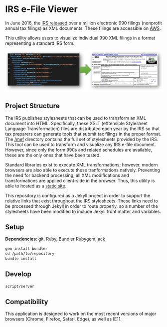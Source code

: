 # IRS e-File Viewer

In June 2016, the [IRS released](https://aws.amazon.com/blogs/publicsector/irs-990-filing-data-now-available-as-an-aws-public-data-set/) over a million electronic 990 filings (nonprofit annual tax filings) as XML documents. These filings are accessible on [AWS](https://aws.amazon.com/public-datasets/irs-990/).

This utility allows users to visualize individual 990 XML filings in a format representing a standard IRS form.

![Form Transformation](img/xml_to_form.png)

## Project Structure
The IRS publishes stylesheets that can be used to transform an XML document into HTML. Specifically, these XSLT (eXtensible Stylesheet Language Transformation) files are distributed each year by the IRS so that tax preparers can generate tools that submit tax filings in the proper format. The [/mef](/mef) directory contains the full set of stylesheets provided by the IRS. This tool can be used to transform and visualize any IRS e-file document. However, since only the form 990s and related schedules are available, these are the only ones that have been tested.

Standard libraries exist to execute XML transformations; however, modern browsers are also able to execute these tranformations natively. Preventing the need for backend processing, all XML modifications and transformations are applied client-side in the browser. Thus, this utility is able to hosted as a [static site](https://betson.github.io/irs-efile-viewer).

This repository is configured as a Jekyll project in order to support the relative links that exist throughout the IRS stylesheets. These links need to be processed through Jekyll in order to route properly, so a number of the stylesheets have been modified to include Jekyll front matter and variables.

## Setup
**Dependencies**: git, Ruby, Bundler Rubygem, [ack](https://beyondgrep.com/)

```
gem install bundler
cd /path/to/repository
bundle install
```

## Develop
`script/server`

## Compatibility
This application is designed to work on the most recent versions of major browsers (Chrome, Firefox, Safari, Edge), as well as IE11.
